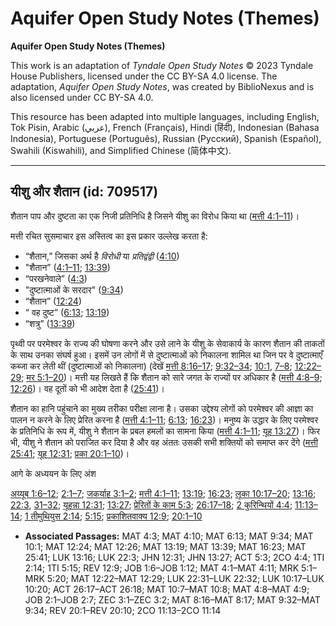 # Aquifer Open Study Notes (Themes)

**Aquifer Open Study Notes (Themes)**

This work is an adaptation of *Tyndale Open Study Notes* © 2023 Tyndale House Publishers, licensed under the CC BY\-SA 4\.0 license. The adaptation, *Aquifer Open Study Notes*, was created by BiblioNexus and is also licensed under CC BY\-SA 4\.0\.

This resource has been adapted into multiple languages, including English, Tok Pisin, Arabic (عربي), French (Français), Hindi (हिंदी), Indonesian (Bahasa Indonesia), Portuguese (Português), Russian (Русский), Spanish (Español), Swahili (Kiswahili), and Simplified Chinese (简体中文).



--------------------------------

## यीशु और शैतान (id: 709517)

शैतान पाप और दुष्टता का एक निजी प्रतिनिधि है जिसने यीशु का विरोध किया था ([मत्ती 4:1–11](https://ref.ly/Matt4:1-Matt4:11))।

मत्ती रचित सुसमाचार इस अस्तित्व का इस प्रकार उल्लेख करता है:

* “शैतान,” जिसका अर्थ है *विरोधी* या *प्रतिद्वंद्वी* ([4:10](https://ref.ly/Matt4:10))
* "शैतान” ([4:1–11](https://ref.ly/Matt4:1-Matt4:11); [13:39](https://ref.ly/Matt13:39))
* “परखनेवाले” ([4:3](https://ref.ly/Matt4:3))
* "दुष्टात्माओं के सरदार" ([9:34](https://ref.ly/Matt9:34))
* “शैतान” ([12:24](https://ref.ly/Matt12:24))
* “ वह दुष्ट” ([6:13](https://ref.ly/Matt6:13); [13:19](https://ref.ly/Matt13:19))
* “शत्रु” ([13:39](https://ref.ly/Matt13:39))

पृथ्वी पर परमेश्वर के राज्य की घोषणा करने और उसे लाने के यीशु के सेवाकार्य के कारण शैतान की ताकतों के साथ उनका संघर्ष हुआ। इसमें उन लोगों में से दुष्टात्माओं को निकालना शामिल था जिन पर वे दुष्टात्माएँ कब्जा कर लेती थीं (दुष्टात्माओं को निकालना) (देखें [मत्ती 8:16–17](https://ref.ly/Matt8:16-Matt8:17); [9:32–34](https://ref.ly/Matt9:32-Matt9:34); [10:1](https://ref.ly/Matt10:1), [7–8](https://ref.ly/Matt10:7-Matt10:8); [12:22–29](https://ref.ly/Matt12:22-Matt12:29); [मर 5:1–20](https://ref.ly/Mark5:1-Mark5:20))। मत्ती यह लिखते हैं कि शैतान को सारे जगत के राज्यों पर अधिकार है ([मत्ती 4:8–9](https://ref.ly/Matt4:8-Matt4:9); [12:26](https://ref.ly/Matt12:26))। वह दूतों को भी आदेश देता है ([25:41](https://ref.ly/Matt25:41))।

शैतान का हानि पहुंचाने का मुख्य तरीका परीक्षा लाना है। उसका उद्देश्य लोगों को परमेश्वर की आज्ञा का पालन न करने के लिए प्रेरित करना है ([मत्ती 4:1–11](https://ref.ly/Matt4:1-Matt4:11); [6:13](https://ref.ly/Matt6:13); [16:23](https://ref.ly/Matt16:23))। मनुष्य के उद्धार के लिए परमेश्वर के प्रतिनिधि के रूप में, यीशु ने शैतान के प्रबल हमलों का सामना किया ([मत्ती 4:1–11](https://ref.ly/Matt4:1-Matt4:11); [यूह 13:27](https://ref.ly/John13:27))। फिर भी, यीशु ने शैतान को पराजित कर दिया है और वह अंततः उसकी सभी शक्तियों को समाप्त कर देंगे ([मत्ती 25:41](https://ref.ly/Matt25:41); [यूह 12:31](https://ref.ly/John12:31); [प्रका 20:1–10](https://ref.ly/Rev20:1-Rev20:10))।

आगे के अध्ययन के लिए अंश

[अय्यूब 1:6–12](https://ref.ly/Job1:6-Job1:12); [2:1–7](https://ref.ly/Job2:1-Job2:7); [जकर्याह 3:1–2](https://ref.ly/Zech3:1-Zech3:2); [मत्ती 4:1–11](https://ref.ly/Matt4:1-Matt4:11); [13:19](https://ref.ly/Matt13:19); [16:23](https://ref.ly/Matt16:23); [लूका 10:17–20](https://ref.ly/Luke10:17-Luke10:20); [13:16](https://ref.ly/Luke13:16); [22:3](https://ref.ly/Luke22:3), [31–32](https://ref.ly/Luke22:31-Luke22:32); [यूहन्ना 12:31](https://ref.ly/John12:31); [13:27](https://ref.ly/John13:27); [प्रेरितों के काम 5:3](https://ref.ly/Acts5:3); [26:17–18](https://ref.ly/Acts26:17-Acts26:18); [2 कुरिन्थियों 4:4](https://ref.ly/2Cor4:4); [11:13–14](https://ref.ly/2Cor11:13-2Cor11:14); [1 तीमुथियुस 2:14](https://ref.ly/1Tim2:14); [5:15](https://ref.ly/1Tim5:15); [प्रकाशितवाक्य 12:9](https://ref.ly/Rev12:9); [20:1–10](https://ref.ly/Rev20:1-Rev20:10)

* **Associated Passages:** MAT 4:3; MAT 4:10; MAT 6:13; MAT 9:34; MAT 10:1; MAT 12:24; MAT 12:26; MAT 13:19; MAT 13:39; MAT 16:23; MAT 25:41; LUK 13:16; LUK 22:3; JHN 12:31; JHN 13:27; ACT 5:3; 2CO 4:4; 1TI 2:14; 1TI 5:15; REV 12:9; JOB 1:6–JOB 1:12; MAT 4:1–MAT 4:11; MRK 5:1–MRK 5:20; MAT 12:22–MAT 12:29; LUK 22:31–LUK 22:32; LUK 10:17–LUK 10:20; ACT 26:17–ACT 26:18; MAT 10:7–MAT 10:8; MAT 4:8–MAT 4:9; JOB 2:1–JOB 2:7; ZEC 3:1–ZEC 3:2; MAT 8:16–MAT 8:17; MAT 9:32–MAT 9:34; REV 20:1–REV 20:10; 2CO 11:13–2CO 11:14

